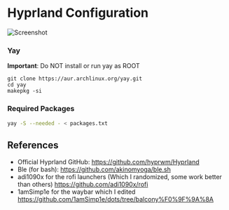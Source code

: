 # Hyprland Configuration

![Screenshot](https://github.com/TobyM7/Hyrpland-Dotfiles/Assets/screenshot.png)

### Yay

**Important**: Do NOT install or run yay as ROOT

```
git clone https://aur.archlinux.org/yay.git
cd yay
makepkg -si
```

### Required Packages

``` bash
yay -S --needed - < packages.txt
```

## References

- Official Hyprland GitHub: <https://github.com/hyprwm/Hyprland>
- Ble (for bash): <https://github.com/akinomyoga/ble.sh>
- adi1090x for the rofi launchers (Which I randomized, some work better than others) <https://github.com/adi1090x/rofi>
- 1amSimp1e for the waybar which I edited <https://github.com/1amSimp1e/dots/tree/balcony%F0%9F%9A%8A>
